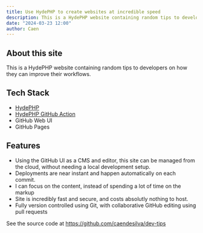 ```yaml
---
title: Use HydePHP to create websites at incredible speed
description: This is a HydePHP website containing random tips to developers on how they can improve their workflows.
date: "2024-03-23 12:00"
author: Caen
---
```


## About this site

This is a HydePHP website containing random tips to developers on how they can improve their workflows.

## Tech Stack

- [HydePHP](https://github.com/hydephp/hyde)
- [HydePHP GitHub Action](https://github.com/hydephp/action)
- GitHub Web UI
- GitHub Pages

## Features

- Using the GitHub UI as a CMS and editor, this site can be managed from the cloud, without needing a local development setup.
- Deployments are near instant and happen automatically on each commit.
- I can focus on the content, instead of spending a lot of time on the markup
- Site is incredibly fast and secure, and costs absolutly nothing to host.
- Fully version controlled using Git, with collaborative GitHub editing using pull requests

See the source code at https://github.com/caendesilva/dev-tips
